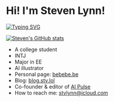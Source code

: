 # Hi! I'm Steven Lynn!

[![Typing SVG](https://readme-typing-svg.demolab.com/?lines=Hello!;你好!;こんにちは;привет)](https://git.io/typing-svg)

[![Steven's GitHub stats](https://github-readme-stats.vercel.app/api?username=stvlynn)](https://github.com/anuraghazra/github-readme-stats)

- A college student
- INTJ
- Major in EE
- AI illustrator
- Personal page: [bebebe.be](https://stv.lol)
- Blog: [blog.stv.lol](https://blog.stv.lol)
- Co-founder & editor of [AI Pulse](https://aipulse.one)
- How to reach me: [stvlynn@icloud.com](mailto://i@stv.lol)
